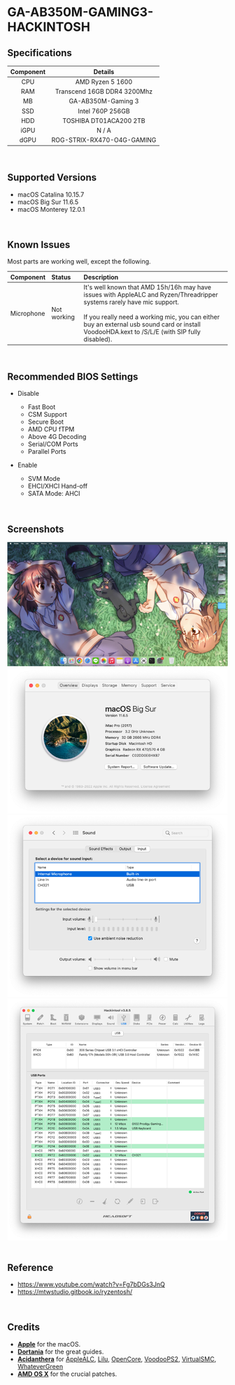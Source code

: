 # GA-AB350M-GAMING3-HACKINTOSH

## Specifications
| Component | Details |
|:---:|:---:|
| CPU | AMD Ryzen 5 1600 |
| RAM | Transcend 16GB DDR4 3200Mhz |
| MB | GA-AB350M-Gaming 3 |
| SSD | Intel 760P 256GB |
| HDD | TOSHIBA DT01ACA200 2TB |
| iGPU | N / A |
| dGPU | ROG-STRIX-RX470-O4G-GAMING |
<br>


## Supported Versions
- macOS Catalina 10.15.7
- macOS Big Sur 11.6.5
- macOS Monterey 12.0.1
<br>


## Known Issues
Most parts are working well, except the following.

| Component | Status | Description |
|:---|:---|:---|
| Microphone | Not working | It's well known that AMD 15h/16h may have issues with AppleALC and Ryzen/Threadripper systems rarely have mic support.<br><br>If you really need a working mic, you can either buy an external usb sound card or install VoodooHDA.kext to /S/L/E (with SIP fully disabled).  |
<br>


## Recommended BIOS Settings
  - Disable
    - Fast Boot
    - CSM Support
    - Secure Boot
    - AMD CPU fTPM
    - Above 4G Decoding
    - Serial/COM Ports
    - Parallel Ports
	
	
  - Enable
    - SVM Mode
    - EHCI/XHCI Hand-off
    - SATA Mode: AHCI
<br>


## Screenshots
<div align="center">
<img src="https://github.com/mfpss95134/GA-AB350M-GAMING3-HACKINTOSH/blob/main/IMAGEs/01.png">
<img src="https://github.com/mfpss95134/GA-AB350M-GAMING3-HACKINTOSH/blob/main/IMAGEs/02.png">
<img src="https://github.com/mfpss95134/GA-AB350M-GAMING3-HACKINTOSH/blob/main/IMAGEs/03.png">
<img src="https://github.com/mfpss95134/GA-AB350M-GAMING3-HACKINTOSH/blob/main/IMAGEs/04.png">
<div align="left">
<br>


## Reference
- <https://www.youtube.com/watch?v=Fg7bDGs3JnQ>
- <https://mtwstudio.gitbook.io/ryzentosh/>
<br>


## Credits
- [**Apple**](https://www.apple.com/tw/) for the macOS.
- [**Dortania**](https://github.com/dortania) for the great guides.
- [**Acidanthera**](https://github.com/acidanthera) for [AppleALC](https://github.com/acidanthera/AppleALC), [Lilu](https://github.com/acidanthera/Lilu), [OpenCore](https://github.com/acidanthera/OpenCorePkg), [VoodooPS2](https://github.com/acidanthera/VoodooPS2), [VirtualSMC](https://github.com/acidanthera/VirtualSMC), [WhateverGreen](https://github.com/acidanthera/WhateverGreen)
- [**AMD OS X**](https://github.com/AMD-OSX/AMD_Vanilla) for the crucial patches.

